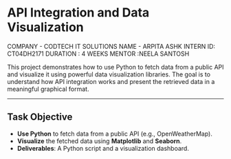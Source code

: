 
# API Integration and Data Visualization

COMPANY - CODTECH IT SOLUTIONS
NAME - ARPITA ASHK
INTERN ID: CT04DH2171
DURATION : 4 WEEKS
MENTOR :NEELA SANTOSH 

This project demonstrates how to use Python to fetch data from a public API and visualize it using powerful data visualization libraries. The goal is to understand how API integration works and present the retrieved data in a meaningful graphical format.

---

## Task Objective

- **Use Python** to fetch data from a public API (e.g., OpenWeatherMap).
- **Visualize** the fetched data using **Matplotlib** and **Seaborn**.
- **Deliverables**: A Python script and a visualization dashboard.

